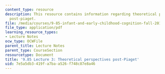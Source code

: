 ```yaml
---
content_type: resource
description: This resource contains information regarding theoretical perspectives
  post-piaget.
file: /media/courses/9-85-infant-and-early-childhood-cognition-fall-2012/7e5a5db3419fa7baa526f748c87e8a46_MIT9_85F12_lec3_post-piag.pdf
file_type: application/pdf
learning_resource_types:
- Lecture Notes
ocw_type: OCWFile
parent_title: Lecture Notes
parent_type: CourseSection
resourcetype: Document
title: '9.85 Lecture 3: Theoretical perspectives post-Piaget'
uid: 7e5a5db3-419f-a7ba-a526-f748c87e8a46
---
```

